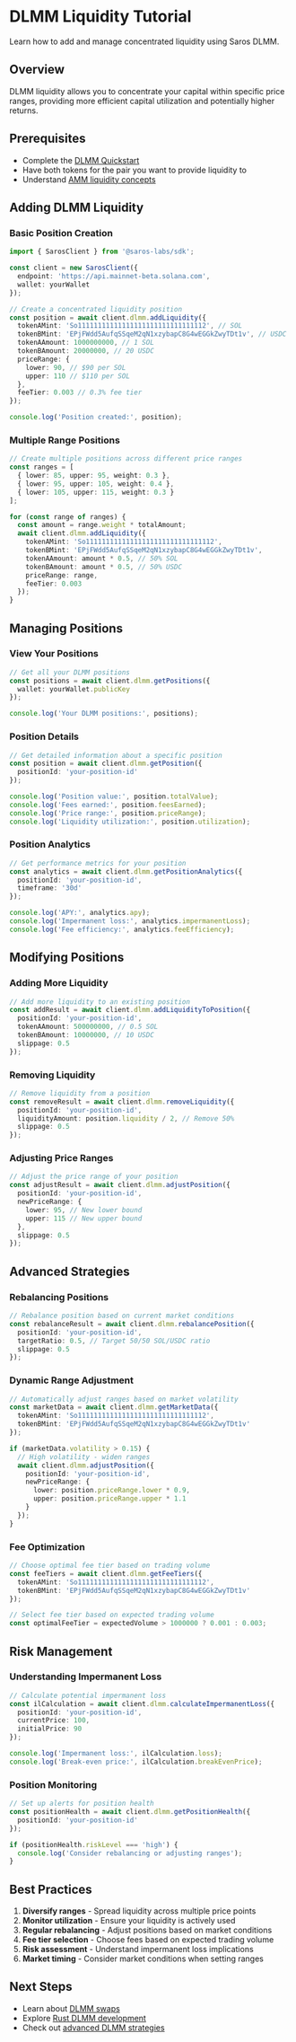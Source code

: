 # DLMM Liquidity Tutorial

Learn how to add and manage concentrated liquidity using Saros DLMM.

## Overview

DLMM liquidity allows you to concentrate your capital within specific price ranges, providing more efficient capital utilization and potentially higher returns.

## Prerequisites

- Complete the [DLMM Quickstart](quickstart-dlmm.md)
- Have both tokens for the pair you want to provide liquidity to
- Understand [AMM liquidity concepts](../guides/tutorial-liquidity.md)

## Adding DLMM Liquidity

### Basic Position Creation

```typescript
import { SarosClient } from '@saros-labs/sdk';

const client = new SarosClient({
  endpoint: 'https://api.mainnet-beta.solana.com',
  wallet: yourWallet
});

// Create a concentrated liquidity position
const position = await client.dlmm.addLiquidity({
  tokenAMint: 'So11111111111111111111111111111112', // SOL
  tokenBMint: 'EPjFWdd5AufqSSqeM2qN1xzybapC8G4wEGGkZwyTDt1v', // USDC
  tokenAAmount: 1000000000, // 1 SOL
  tokenBAmount: 20000000, // 20 USDC
  priceRange: {
    lower: 90, // $90 per SOL
    upper: 110 // $110 per SOL
  },
  feeTier: 0.003 // 0.3% fee tier
});

console.log('Position created:', position);
```

### Multiple Range Positions

```typescript
// Create multiple positions across different price ranges
const ranges = [
  { lower: 85, upper: 95, weight: 0.3 },
  { lower: 95, upper: 105, weight: 0.4 },
  { lower: 105, upper: 115, weight: 0.3 }
];

for (const range of ranges) {
  const amount = range.weight * totalAmount;
  await client.dlmm.addLiquidity({
    tokenAMint: 'So11111111111111111111111111111112',
    tokenBMint: 'EPjFWdd5AufqSSqeM2qN1xzybapC8G4wEGGkZwyTDt1v',
    tokenAAmount: amount * 0.5, // 50% SOL
    tokenBAmount: amount * 0.5, // 50% USDC
    priceRange: range,
    feeTier: 0.003
  });
}
```

## Managing Positions

### View Your Positions

```typescript
// Get all your DLMM positions
const positions = await client.dlmm.getPositions({
  wallet: yourWallet.publicKey
});

console.log('Your DLMM positions:', positions);
```

### Position Details

```typescript
// Get detailed information about a specific position
const position = await client.dlmm.getPosition({
  positionId: 'your-position-id'
});

console.log('Position value:', position.totalValue);
console.log('Fees earned:', position.feesEarned);
console.log('Price range:', position.priceRange);
console.log('Liquidity utilization:', position.utilization);
```

### Position Analytics

```typescript
// Get performance metrics for your position
const analytics = await client.dlmm.getPositionAnalytics({
  positionId: 'your-position-id',
  timeframe: '30d'
});

console.log('APY:', analytics.apy);
console.log('Impermanent loss:', analytics.impermanentLoss);
console.log('Fee efficiency:', analytics.feeEfficiency);
```

## Modifying Positions

### Adding More Liquidity

```typescript
// Add more liquidity to an existing position
const addResult = await client.dlmm.addLiquidityToPosition({
  positionId: 'your-position-id',
  tokenAAmount: 500000000, // 0.5 SOL
  tokenBAmount: 10000000, // 10 USDC
  slippage: 0.5
});
```

### Removing Liquidity

```typescript
// Remove liquidity from a position
const removeResult = await client.dlmm.removeLiquidity({
  positionId: 'your-position-id',
  liquidityAmount: position.liquidity / 2, // Remove 50%
  slippage: 0.5
});
```

### Adjusting Price Ranges

```typescript
// Adjust the price range of your position
const adjustResult = await client.dlmm.adjustPosition({
  positionId: 'your-position-id',
  newPriceRange: {
    lower: 95, // New lower bound
    upper: 115 // New upper bound
  },
  slippage: 0.5
});
```

## Advanced Strategies

### Rebalancing Positions

```typescript
// Rebalance position based on current market conditions
const rebalanceResult = await client.dlmm.rebalancePosition({
  positionId: 'your-position-id',
  targetRatio: 0.5, // Target 50/50 SOL/USDC ratio
  slippage: 0.5
});
```

### Dynamic Range Adjustment

```typescript
// Automatically adjust ranges based on market volatility
const marketData = await client.dlmm.getMarketData({
  tokenAMint: 'So11111111111111111111111111111112',
  tokenBMint: 'EPjFWdd5AufqSSqeM2qN1xzybapC8G4wEGGkZwyTDt1v'
});

if (marketData.volatility > 0.15) {
  // High volatility - widen ranges
  await client.dlmm.adjustPosition({
    positionId: 'your-position-id',
    newPriceRange: {
      lower: position.priceRange.lower * 0.9,
      upper: position.priceRange.upper * 1.1
    }
  });
}
```

### Fee Optimization

```typescript
// Choose optimal fee tier based on trading volume
const feeTiers = await client.dlmm.getFeeTiers({
  tokenAMint: 'So11111111111111111111111111111112',
  tokenBMint: 'EPjFWdd5AufqSSqeM2qN1xzybapC8G4wEGGkZwyTDt1v'
});

// Select fee tier based on expected trading volume
const optimalFeeTier = expectedVolume > 1000000 ? 0.001 : 0.003;
```

## Risk Management

### Understanding Impermanent Loss

```typescript
// Calculate potential impermanent loss
const ilCalculation = await client.dlmm.calculateImpermanentLoss({
  positionId: 'your-position-id',
  currentPrice: 100,
  initialPrice: 90
});

console.log('Impermanent loss:', ilCalculation.loss);
console.log('Break-even price:', ilCalculation.breakEvenPrice);
```

### Position Monitoring

```typescript
// Set up alerts for position health
const positionHealth = await client.dlmm.getPositionHealth({
  positionId: 'your-position-id'
});

if (positionHealth.riskLevel === 'high') {
  console.log('Consider rebalancing or adjusting ranges');
}
```

## Best Practices

1. **Diversify ranges** - Spread liquidity across multiple price points
2. **Monitor utilization** - Ensure your liquidity is actively used
3. **Regular rebalancing** - Adjust positions based on market conditions
4. **Fee tier selection** - Choose fees based on expected trading volume
5. **Risk assessment** - Understand impermanent loss implications
6. **Market timing** - Consider market conditions when setting ranges

## Next Steps

- Learn about [DLMM swaps](tutorial-dlmm-swap.md)
- Explore [Rust DLMM development](../rust/quickstart-rust-dlmm.md)
- Check out [advanced DLMM strategies](../docs/README.md)

